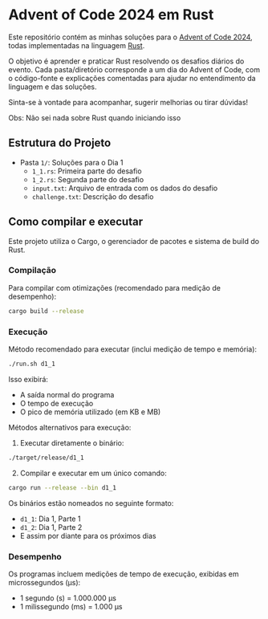 # Advent of Code 2024 em Rust

Este repositório contém as minhas soluções para o [Advent of Code 2024](https://adventofcode.com/2024), todas implementadas na linguagem [Rust](https://www.rust-lang.org/).

O objetivo é aprender e praticar Rust resolvendo os desafios diários do evento. Cada pasta/diretório corresponde a um dia do Advent of Code, com o código-fonte e explicações comentadas para ajudar no entendimento da linguagem e das soluções.

Sinta-se à vontade para acompanhar, sugerir melhorias ou tirar dúvidas!

Obs: Não sei nada sobre Rust quando iniciando isso

## Estrutura do Projeto

- Pasta `1/`: Soluções para o Dia 1
  - `1_1.rs`: Primeira parte do desafio
  - `1_2.rs`: Segunda parte do desafio
  - `input.txt`: Arquivo de entrada com os dados do desafio
  - `challenge.txt`: Descrição do desafio

## Como compilar e executar

Este projeto utiliza o Cargo, o gerenciador de pacotes e sistema de build do Rust.

### Compilação

Para compilar com otimizações (recomendado para medição de desempenho):
```bash
cargo build --release
```

### Execução

Método recomendado para executar (inclui medição de tempo e memória):
```bash
./run.sh d1_1
```

Isso exibirá:
- A saída normal do programa
- O tempo de execução
- O pico de memória utilizado (em KB e MB)

Métodos alternativos para execução:

1. Executar diretamente o binário:
```bash
./target/release/d1_1
```

2. Compilar e executar em um único comando:
```bash
cargo run --release --bin d1_1
```

Os binários estão nomeados no seguinte formato:
- `d1_1`: Dia 1, Parte 1
- `d1_2`: Dia 1, Parte 2
- E assim por diante para os próximos dias

### Desempenho

Os programas incluem medições de tempo de execução, exibidas em microssegundos (µs):
- 1 segundo (s) = 1.000.000 µs
- 1 milissegundo (ms) = 1.000 µs
